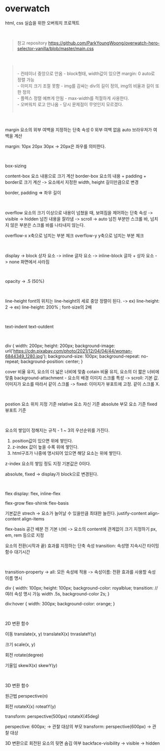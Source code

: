 # overwatch
html, css 실습을 위한 오버워치 프로젝트

<br>

> 참고 repository https://github.com/ParkYoungWoong/overwatch-hero-selector-vanilla/blob/master/main.css

<br>

> <br>
> - 컨테이너 중앙으로 안옴 - block형태, width값이 있으면 margin: 0 auto로 정렬 가능 <br>
> - 이미지 크기 조절 못함 - img를 감싸는 div의 길이 정의, img의 비율과 길이 또한 정의 <br>
> - 플렉스 정렬 예쁘게 안됨 - max-width를 적절하게 사용한다. <br>
> - 오버워치 로고 안나옴 - 당시 문제점이 무엇인지 모르겠다. <br>
> <br>

<br>

margin 요소의 외부 여백을 지정하는 단축 속성
0 외부 여백 없음
auto 브라우저가 여백을 계산

margin: 10px 20px 30px
-> 20px은 좌우를 의미한다.

<br> 

box-sizing

content-box 요소 내용으로 크기 계산
border-box 요소의 내용 + padding + border로 크기 계산
-> 요소에서 지정한 width, height 길이만큼으로 변경

border, padding => 좌우 길이

<br>

overflow 요소의 크기 이상으로 내용이 넘쳤을 때, 보여짐을 제어하는 단축 속성
-> visible 
-> hidden 넘친 내용을 잘라냄
-> scroll
-> auto 넘친 부분만 스크롤 바, 넘치지 않은 부분은 스크롤 바를 나타내지 않는다.

overflow-x x축으로 넘치는 부분 체크
overflow-y y축으로 넘치는 부분 체크

<br>

display
-> block 상자 요소
-> inline 글자 요소
-> inline-block 글자 + 상자 요소
-> none 화면에서 사라짐

<br>

opacity
-> .5 (50%)

<br>

line-height font의 위치는 line-height의 세로 중앙 정렬이 된다.
-> ex) line-height: 2
-> ex) line-height: 200%
; font-size의 2배 

<br>

text-indent
text-outdent

<br>

div {
  width: 200px;
  height: 200px;
  background-image: url('https://cdn.pixabay.com/photo/2021/12/04/04/44/woman-6844349_1280.jpg');
  background-size: 100px;
  background-repeat: no-repeat;
  background-position: center;
}

cover 비율 유지, 요소의 더 넓은 너비에 맞춤
cotain 비율 유지, 요소의 더 짧은 너비에 맞춤
background-attachment - 요소의 배경 이미지 스크롤 특성 
-> scroll: 기본 값. 이미지가 요소를 따라서 같이 스크롤
-> fixed: 이미지가 뷰포트에 고정. 같이 스크롤 X.

<br>

postion 요소 위치 지정 기준
relative 요소 자신 기준
absolute 부모 요소 기준
fixed 뷰포트 기준

<br>

요소의 쌓임이 정해지는 규칙 - 1 ~ 3의 우선순위를 가진다.
1. position값이 있으면 위에 쌓인다.
2. z-index 값이 높을 수록 위에 쌓인다.
3. html구조가 나중에 명시되어 있으면 해당 요소는 위에 쌓인다.

z-index 요소의 쌓임 정도 지정
기본값은 0이다.

absolute, fixed -> display가 block으로 변경된다.

<br>

flex
display: flex, inline-flex

flex-grow
flex-shirnk
flex-basis

기본값은 strech -> 요소가 늘어날 수 있을만큼 최대한 늘린다.
justify-content
align-content
align-items

flex-basis 공간 배분 전 기본 너비 
-> 요소의 content에 관계없이 크기 지정하기
px, em, rem 등으로 지정

요소의 전환(시작과 끝) 효과를 지정하는 단축 속성
transition: 속성명 지속시간 타이밍함수 대기시간

<br>

transition-property
-> all: 모든 속성에 적용
-> 속성이름: 전환 효과를 사용할 속성 이름 명시

div {
  width: 100px;
  height: 100px;
  background-color: royalblue;
  transition: 
  // 여러 속성 명시 가능
    width .5s,
    background-color 2s;
}

div:hover {
  width: 300px;
  background-color: orange;
}

<br>

2D 변환 함수

이동
translate(x, y)
translateX(x)
tnraslateY(y)

크기
scale(x, y)

회전
rotate(degree)

기울임
skewX(x)
skewY(y)

<br>

3D 변환 함수

원근법
perspective(n)

회전 
rotateX(x)
roteatY(y)

transform: perspective(500px) rotateX(45deg)

perspective: 600px; -> 관찰 대상의 부모
transform: perspective(600px) -> 관찰 대상

3D 변환으로 회전된 요소의 뒷면 숨김 여부
backface-visibility
-> visible
-> hidden
